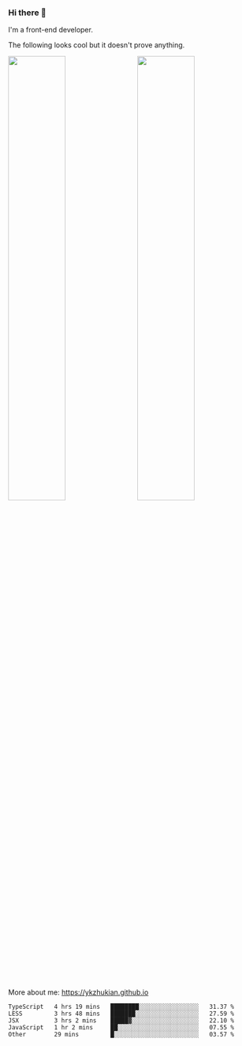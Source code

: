 ### Hi there 👋

I'm a front-end developer.

The following looks cool but it doesn't prove anything.

[<img align="right" width="48%" src="https://github-readme-stats.vercel.app/api?username=ykzhukian&show_icons=true&theme=dracula">](https://github.com/anuraghazra/github-readme-stats)

[<img width="48%" src="https://github-readme-stats.vercel.app/api/top-langs/?username=ykzhukian&layout=compact&theme=dracula">](https://github.com/anuraghazra/github-readme-stats)

More about me: 
https://ykzhukian.github.io

<!--START_SECTION:waka-->
```text
TypeScript   4 hrs 19 mins   ████████░░░░░░░░░░░░░░░░░   31.37 % 
LESS         3 hrs 48 mins   ███████░░░░░░░░░░░░░░░░░░   27.59 % 
JSX          3 hrs 2 mins    █████▓░░░░░░░░░░░░░░░░░░░   22.10 % 
JavaScript   1 hr 2 mins     ██░░░░░░░░░░░░░░░░░░░░░░░   07.55 % 
Other        29 mins         █░░░░░░░░░░░░░░░░░░░░░░░░   03.57 % 
```
<!--END_SECTION:waka-->
